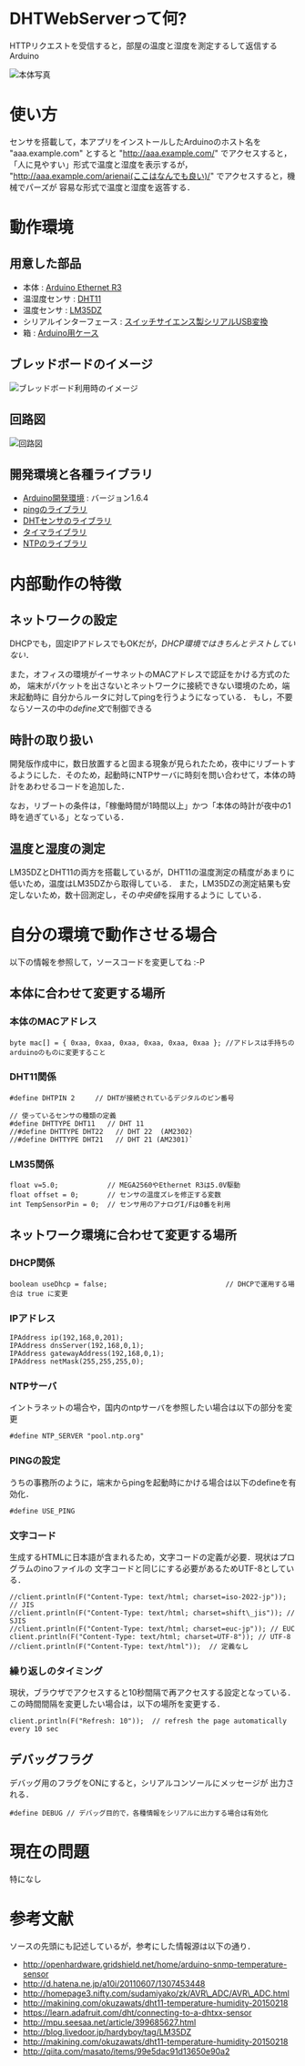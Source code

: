 # DHTWebServerって何?
HTTPリクエストを受信すると，部屋の温度と湿度を測定するして返信するArduino

![本体写真][system]

# 使い方

センサを搭載して，本アプリをインストールしたArduinoのホスト名を
"aaa.example.com"
とすると
"http://aaa.example.com/"
でアクセスすると，「人に見やすい」形式で温度と湿度を表示するが，
"http://aaa.example.com/arienai(ここはなんでも良い)/"
でアクセスすると，機械でパーズが
容易な形式で温度と湿度を返答する．

# 動作環境

## 用意した部品
* 本体 : [Arduino Ethernet R3][ethernetR3]
* 温湿度センサ : [DHT11][DHT11]
* 温度センサ : [LM35DZ][LM35DZ]
* シリアルインターフェース : [スイッチサイエンス製シリアルUSB変換][FTDI]
* 箱 : [Arduino用ケース][case]

## ブレッドボードのイメージ

![ブレッドボード利用時のイメージ][breadboard]

## 回路図

![回路図][circuit]


## 開発環境と各種ライブラリ
* [Arduino開発環境][ide] : バージョン1.6.4
* [pingのライブラリ][ping]
* [DHTセンサのライブラリ][dht]
* [タイマライブラリ][timer]
* [NTPのライブラリ][ntp]

# 内部動作の特徴

## ネットワークの設定
DHCPでも，固定IPアドレスでもOKだが，*DHCP環境ではきちんとテストしていない*．

また，オフィスの環境がイーサネットのMACアドレスで認証をかける方式のため，
端末がパケットを出さないとネットワークに接続できない環境のため，端末起動時に
自分からルータに対してpingを行うようになっている．
もし，不要ならソースの中の*define文*で制御できる

## 時計の取り扱い
開発版作成中に，数日放置すると固まる現象が見られたため，夜中にリブートするようにした．そのため，起動時にNTPサーバに時刻を問い合わせて，本体の時計をあわせるコードを追加した．

なお，リブートの条件は，「稼働時間が1時間以上」かつ「本体の時計が夜中の1時を過ぎている」となっている．

## 温度と湿度の測定
LM35DZとDHT11の両方を搭載しているが，DHT11の温度測定の精度があまりに低いため，温度はLM35DZから取得している．
また，LM35DZの測定結果も安定しないため，数十回測定し，その*中央値*を採用するように
している．

# 自分の環境で動作させる場合
以下の情報を参照して，ソースコードを変更してね :-P

## 本体に合わせて変更する場所
### 本体のMACアドレス
`byte mac[] = { 0xaa, 0xaa, 0xaa, 0xaa, 0xaa, 0xaa }; //アドレスは手持ちのarduinoのものに変更すること`

### DHT11関係
`#define DHTPIN 2     // DHTが接続されているデジタルのピン番号`

    // 使っているセンサの種類の定義
    #define DHTTYPE DHT11   // DHT 11
    //#define DHTTYPE DHT22   // DHT 22  (AM2302)
    //#define DHTTYPE DHT21   // DHT 21 (AM2301)`

### LM35関係
    float v=5.0;            // MEGA2560やEthernet R3は5.0V駆動
    float offset = 0;       // センサの温度ズレを修正する変数
    int TempSensorPin = 0;  // センサ用のアナログI/Fは0番を利用

## ネットワーク環境に合わせて変更する場所
### DHCP関係
`boolean useDhcp = false;                             // DHCPで運用する場合は true に変更`

### IPアドレス
    IPAddress ip(192,168,0,201);
    IPAddress dnsServer(192,168,0,1);
    IPAddress gatewayAddress(192,168,0,1);
    IPAddress netMask(255,255,255,0);

### NTPサーバ
イントラネットの場合や，国内のntpサーバを参照したい場合は以下の部分を変更

`#define NTP_SERVER "pool.ntp.org"`

### PINGの設定
うちの事務所のように，端末からpingを起動時にかける場合は以下のdefineを有効化．

`#define USE_PING`

### 文字コード
生成するHTMLに日本語が含まれるため，文字コードの定義が必要．現状はプログラムのinoファイルの
文字コードと同じにする必要があるためUTF-8としている．

    //client.println(F("Content-Type: text/html; charset=iso-2022-jp")); // JIS
    //client.println(F("Content-Type: text/html; charset=shift\_jis")); // SJIS
    //client.println(F("Content-Type: text/html; charset=euc-jp")); // EUC
    client.println(F("Content-Type: text/html; charset=UTF-8")); // UTF-8
    //client.println(F("Content-Type: text/html"));  // 定義なし

### 繰り返しのタイミング
現状，ブラウザでアクセスすると10秒間隔で再アクセスする設定となっている．
この時間間隔を変更したい場合は，以下の場所を変更する．

`client.println(F("Refresh: 10"));  // refresh the page automatically every 10 sec`


## デバッグフラグ
デバッグ用のフラグをONにすると，シリアルコンソールにメッセージが
出力される．

`#define DEBUG // デバッグ目的で，各種情報をシリアルに出力する場合は有効化`

# 現在の問題
特になし

# 参考文献
ソースの先頭にも記述しているが，参考にした情報源は以下の通り．

* <http://openhardware.gridshield.net/home/arduino-snmp-temperature-sensor>
* <http://d.hatena.ne.jp/a10i/20110607/1307453448>
* <http://homepage3.nifty.com/sudamiyako/zk/AVR\_ADC/AVR\_ADC.html>
* <http://makining.com/okuzawats/dht11-temperature-humidity-20150218>
* <https://learn.adafruit.com/dht/connecting-to-a-dhtxx-sensor>
* <http://mpu.seesaa.net/article/399685627.html>
* <http://blog.livedoor.jp/hardyboy/tag/LM35DZ>
* <http://makining.com/okuzawats/dht11-temperature-humidity-20150218>
* <http://qiita.com/masato/items/99e5dac91d13650e90a2>


<!--以下はリンクの定義-->

<!--開発環境と各種ライブラリ-->
[ide]: <http://www.arduino.cc/en/Main/Software> "Arduino開発環境"
[ping]: <http://playground.arduino.cc/Code/ICMPPing> "pingのライブラリ"
[dht]: <https://github.com/adafruit/DHT-sensor-library> "DHTセンサのライブラリ"
[timer]: <http://playground.arduino.cc/Code/Time> "タイマライブラリ"
[ntp]: <http://playground.arduino.cc/Code/NTPclient> "NTPのライブラリ"

<!--ハード関連-->
[ethernetR3]: <http://www.arduino.cc/en/Main/ArduinoBoardEthernet> "Arduino Ethernet"
[DHT11]: <http://akizukidenshi.com/catalog/g/gM-07003/> "温湿度センサ" 
[LM35DZ]: <http://akizukidenshi.com/catalog/g/gI-00116/> "温度センサ"
[case]: <https://www.sengoku.co.jp/mod/sgk\_cart/detail.php?code=EEHD-4CLA> "Arduino用ケース"
[FTDI]: <https://www.switch-science.com/catalog/1032/> "シリアルインターフェース"

<!--イメージファイル-->
[system]: Doc/fig/system.jpg "本体写真"
[breadboard]: Doc/fig/breadboard.jpg "ブレッドボード利用時の配線イメージ"
[circuit]: Doc/fig/circuit.jpg "回路図"

